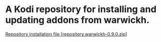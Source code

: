 # A Kodi repository for installing and updating addons from warwickh. 
[Repository installation file [repository.warwickh-0.9.0.zip]](https://github.com/warwickh/repository.warwickh/blob/master/matrix/zips/repository.warwickh/repository.warwickh-0.9.0.zip)
